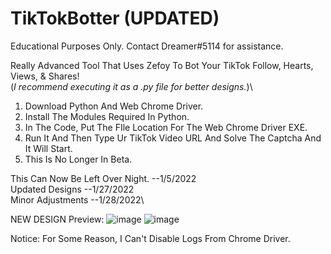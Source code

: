 # TikTokBotter (UPDATED)
Educational Purposes Only. Contact Dreamer#5114 for assistance.

Really Advanced Tool That Uses Zefoy To Bot Your TikTok Follow, Hearts, Views, & Shares!\
(*I recommend executing it as a .py file for better designs.*)\
1. Download Python And Web Chrome Driver.
2. Install The Modules Required In Python.
3. In The Code, Put The FIle Location For The Web Chrome Driver EXE.
4. Run It And Then Type Ur TikTok Video URL And Solve The Captcha And It Will Start.
5. This Is No Longer In Beta.


This Can Now Be Left Over Night. --1/5/2022\
Updated Designs --1/27/2022\
Minor Adjustments --1/28/2022\

NEW DESIGN Preview:
![image](https://user-images.githubusercontent.com/80835991/151470963-9894414f-7a9c-426b-9655-8c2eb487345c.png)
![image](https://user-images.githubusercontent.com/80835991/151471002-d62682bc-f1b9-4c04-ae37-a69a88bbb496.png)

Notice: For Some Reason, I Can't Disable Logs From Chrome Driver.
